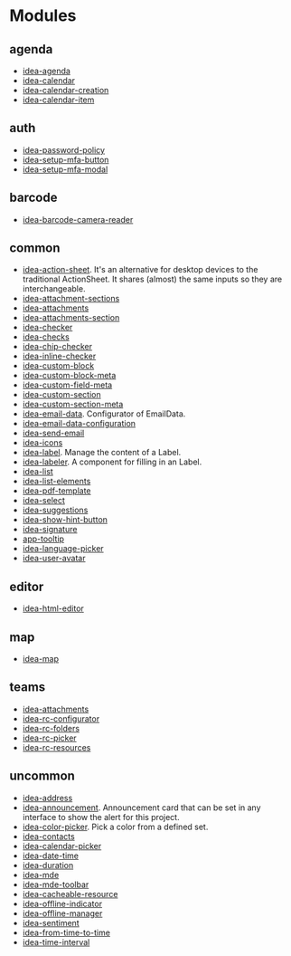 # Modules

## agenda

- [idea-agenda](modules/agenda/src/agenda.component.md)
- [idea-calendar](modules/agenda/src/calendar.component.md)
- [idea-calendar-creation](modules/agenda/src/calendarCreation.component.md)
- [idea-calendar-item](modules/agenda/src/calendarItem.component.md)

## auth

- [idea-password-policy](modules/auth/src/passwordPolicy.component.md)
- [idea-setup-mfa-button](modules/auth/src/setupMFA/setupMFAButton.component.md)
- [idea-setup-mfa-modal](modules/auth/src/setupMFA/setupMFAModal.component.md)

## barcode

- [idea-barcode-camera-reader](modules/barcode/src/cameraReader/cameraReader.component.md)

## common

- [idea-action-sheet](modules/common/src/actionSheet/actionSheet.component.md). It's an alternative for desktop devices to the traditional ActionSheet.
It shares (almost) the same inputs so they are interchangeable.
- [idea-attachment-sections](modules/common/src/attachments/attachmentSections.component.md)
- [idea-attachments](modules/common/src/attachments/attachments.component.md)
- [idea-attachments-section](modules/common/src/attachments/manageAttachmentsSection.component.md)
- [idea-checker](modules/common/src/checker/checker.component.md)
- [idea-checks](modules/common/src/checker/checks.component.md)
- [idea-chip-checker](modules/common/src/checker/chipChecker.component.md)
- [idea-inline-checker](modules/common/src/checker/inlineChecker.component.md)
- [idea-custom-block](modules/common/src/customFields/customBlock.component.md)
- [idea-custom-block-meta](modules/common/src/customFields/customBlockMeta.component.md)
- [idea-custom-field-meta](modules/common/src/customFields/customFieldMeta.component.md)
- [idea-custom-section](modules/common/src/customFields/customSection.component.md)
- [idea-custom-section-meta](modules/common/src/customFields/customSectionMeta.component.md)
- [idea-email-data](modules/common/src/email/emailData.component.md). Configurator of EmailData.
- [idea-email-data-configuration](modules/common/src/email/emailDataConfiguration.component.md)
- [idea-send-email](modules/common/src/email/sendEmail.component.md)
- [idea-icons](modules/common/src/icons/icons.component.md)
- [idea-label](modules/common/src/labeler/label.component.md). Manage the content of a Label.
- [idea-labeler](modules/common/src/labeler/labeler.component.md). A component for filling in an Label.
- [idea-list](modules/common/src/list/list.component.md)
- [idea-list-elements](modules/common/src/list/listElements.component.md)
- [idea-pdf-template](modules/common/src/pdfTemplate/pdfTemplate.component.md)
- [idea-select](modules/common/src/select/select.component.md)
- [idea-suggestions](modules/common/src/select/suggestions.component.md)
- [idea-show-hint-button](modules/common/src/showHintButton/showHintButton.component.md)
- [idea-signature](modules/common/src/signature/signature.component.md)
- [app-tooltip](modules/common/src/tooltip/tooltip.component.md)
- [idea-language-picker](modules/common/src/translations/languagePicker.component.md)
- [idea-user-avatar](modules/common/src/userAvatar/userAvatar.component.md)

## editor

- [idea-html-editor](modules/editor/src/htmlEditor.component.md)

## map

- [idea-map](modules/map/src/map.component.md)

## teams

- [idea-attachments](modules/teams/src/attachments/attachments.component.md)
- [idea-rc-configurator](modules/teams/src/resourceCenter/RCConfigurator.component.md)
- [idea-rc-folders](modules/teams/src/resourceCenter/RCFolders.component.md)
- [idea-rc-picker](modules/teams/src/resourceCenter/RCPicker.component.md)
- [idea-rc-resources](modules/teams/src/resourceCenter/RCResources.component.md)

## uncommon

- [idea-address](modules/uncommon/src/address/address.component.md)
- [idea-announcement](modules/uncommon/src/announcement/announcement.component.md). Announcement card that can be set in any interface to show the alert for this project.
- [idea-color-picker](modules/uncommon/src/colors/colorPicker.component.md). Pick a color from a defined set.
- [idea-contacts](modules/uncommon/src/contacts/contacts.component.md)
- [idea-calendar-picker](modules/uncommon/src/dateTime/calendarPicker.component.md)
- [idea-date-time](modules/uncommon/src/dateTime/dateTime.component.md)
- [idea-duration](modules/uncommon/src/duration/duration.component.md)
- [idea-mde](modules/uncommon/src/mde/mde.component.md)
- [idea-mde-toolbar](modules/uncommon/src/mde/mdeToolbar.component.md)
- [idea-cacheable-resource](modules/uncommon/src/offline/cacheableResource.component.md)
- [idea-offline-indicator](modules/uncommon/src/offline/offlineIndicator.component.md)
- [idea-offline-manager](modules/uncommon/src/offline/offlineManager.component.md)
- [idea-sentiment](modules/uncommon/src/sentiment/sentiment.component.md)
- [idea-from-time-to-time](modules/uncommon/src/timeInterval/fromTimeToTime.component.md)
- [idea-time-interval](modules/uncommon/src/timeInterval/timeInterval.component.md)

